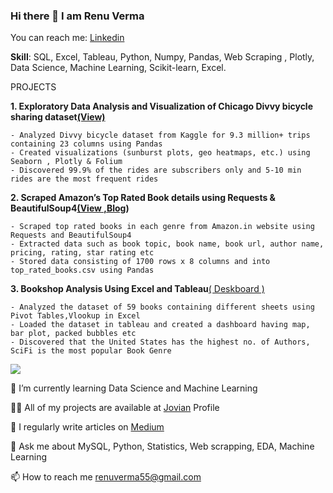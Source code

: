 ### Hi there 👋 I am Renu Verma


You can reach me: [Linkedin](https://www.linkedin.com/in/renuverma55/)

**Skill**: SQL, Excel, Tableau, Python, Numpy, Pandas, Web Scraping , Plotly, Data Science, Machine Learning, Scikit-learn, Excel.

PROJECTS

**1. Exploratory Data Analysis and Visualization of Chicago Divvy bicycle sharing dataset[(View)](https://github.com/RenuVerma55/Exploratory-Data-Analysis-of-Bicycle-ride)**

    - Analyzed Divvy bicycle dataset from Kaggle for 9.3 million+ trips containing 23 columns using Pandas
    - Created visualizations (sunburst plots, geo heatmaps, etc.) using Seaborn , Plotly & Folium
    - Discovered 99.9% of the rides are subscribers only and 5-10 min rides are the most frequent rides

**2. Scraped Amazon’s Top Rated Book details using Requests & BeautifulSoup4[(View ,](https://github.com/RenuVerma55/DataAnalyticsProjects)[Blog](https://medium.com/jovianml/a-beginners-guide-to-web-scraping-in-python-8de50bdf211b))**

    - Scraped top rated books in each genre from Amazon.in website using Requests and BeautifulSoup4
    - Extracted data such as book topic, book name, book url, author name, pricing, rating, star rating etc
    - Stored data consisting of 1700 rows x 8 columns and into top_rated_books.csv using Pandas

**3. Bookshop Analysis Using Excel and Tableau**[( Deskboard )](https://public.tableau.com/app/profile/renu8096/viz/Bookshop_16586686996080/Dashboard1)

    - Analyzed the dataset of 59 books containing different sheets using Pivot Tables,Vlookup in Excel
    - Loaded the dataset in tableau and created a dashboard having map, bar plot, packed bubbles etc
    - Discovered that the United States has the highest no. of Authors, SciFi is the most popular Book Genre



![](https://komarev.com/ghpvc/?username=RenuVerma55&label=PROFILE+VIEWS)



🌱 I’m currently learning Data Science and Machine Learning

👨‍💻 All of my projects are available at [Jovian](https://jovian.ai/renuverma55) Profile

📝 I regularly write articles on [Medium](https://medium.com/@renuverma55)

💬 Ask me about MySQL, Python, Statistics, Web scrapping, EDA, Machine Learning

📫 How to reach me renuverma55@gmail.com


<!--
**RenuVerma55/RenuVerma55** is a ✨ _special_ ✨ repository because its `README.md` (this file) appears on your GitHub profile.


🌱 I’m currently learning Data Science and Machine Learning

👨‍💻 All of my projects are available at [Jovian](https://jovian.ai/renuverma55) Profile

📝 I regularly write articles on [Medium](https://medium.com/@renuverma55)

💬 Ask me about MySQL, Python, Statistics, Web scrapping, EDA, Machine Learning

📫 How to reach me renuverma55@gmail.com



